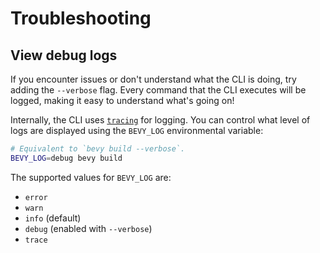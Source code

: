 # Troubleshooting

## View debug logs

If you encounter issues or don't understand what the CLI is doing, try adding the `--verbose` flag. Every command that the CLI executes will be logged, making it easy to understand what's going on!

Internally, the CLI uses [`tracing`](https://crates.io/crates/tracing) for logging. You can control what level of logs are displayed using the `BEVY_LOG` environmental variable:

```sh
# Equivalent to `bevy build --verbose`.
BEVY_LOG=debug bevy build
```

The supported values for `BEVY_LOG` are:

- `error`
- `warn`
- `info` (default)
- `debug` (enabled with `--verbose`)
- `trace`
